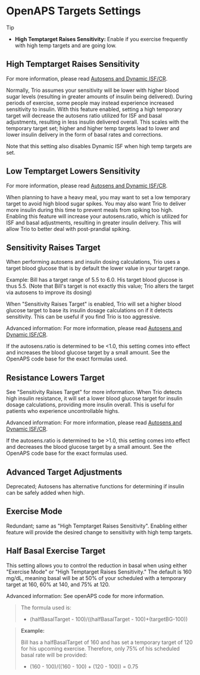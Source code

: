 # OpenAPS Targets Settings
>[!TIP]
>- **High Temptarget Raises Sensitivity:** Enable if you exercise frequently with high temp targets and are going low.

## High Temptarget Raises Sensitivity
For more information, please read [Autosens and Dynamic ISF/CR](../concepts/autosens-dynamic.md).

Normally, Trio assumes your sensitivity will be lower with higher blood sugar levels (resulting in greater amounts of insulin being delivered). During periods of exercise, some people may instead experience increased sensitivity to insulin. With this feature enabled, setting a high temporary target will decrease the autosens ratio utilized for ISF and basal adjustments, resulting in less insulin delivered overall. This scales with the temporary target set; higher and higher temp targets lead to lower and lower insulin delivery in the form of basal rates and corrections. 

Note that this setting also disables Dynamic ISF when high temp targets are set.

## Low Temptarget Lowers Sensitivity
For more information, please read [Autosens and Dynamic ISF/CR](../concepts/autosens-dynamic.md).

When planning to have a heavy meal, you may want to set a low temporary target to avoid high blood sugar spikes. You may also want Trio to deliver more insulin during this time to prevent meals from spiking too high. Enabling this feature will increase your autosens.ratio, which is utilized for ISF and basal adjustments, resulting in greater insulin delivery. This will allow Trio to better deal with post-prandial spiking.

## Sensitivity Raises Target
When performing autosens and insulin dosing calculations, Trio uses a target blood glucose that is by default the lower value in your target range.

Example: Bill has a target range of 5.5 to 6.0. His target blood glucose is thus 5.5. (Note that Bill's target is not exactly this value; Trio alters the target via autosens to improve its dosing)

When "Sensitivity Raises Target" is enabled, Trio will set a higher blood glucose target to base its insulin dosage calculations on if it detects sensitivity. This can be useful if you find Trio is too aggressive.

Advanced information:
For more information, please read [Autosens and Dynamic ISF/CR](../concepts/autosens-dynamic.md).

If the autosens.ratio is determined to be <1.0, this setting comes into effect and increases the blood glucose target by a small amount. See the OpenAPS code base for the exact formulas used.

## Resistance Lowers Target
See "Sensitivity Raises Target" for more information. When Trio detects high insulin resistance, it will set a lower blood glucose target for insulin dosage calculations, providing more insulin overall. This is useful for patients who experience uncontrollable highs.

Advanced information:
For more information, please read [Autosens and Dynamic ISF/CR](../concepts/autosens-dynamic.md).

If the autosens.ratio is determined to be >1.0, this setting comes into effect and decreases the blood glucose target by a small amount. See the OpenAPS code base for the exact formulas used.

## Advanced Target Adjustments
Deprecated; Autosens has alternative functions for determining if insulin can be safely added when high.

## Exercise Mode
Redundant; same as "High Temptarget Raises Sensitivity". Enabling either feature will provide the desired change to sensitivity with high temp targets.

## Half Basal Exercise Target
This setting allows you to control the reduction in basal when using either "Exercise Mode" or "High Temptarget Raises Sensitivity." The default is 160 mg/dL, meaning basal will be at 50% of your scheduled with a temporary target at 160, 60% at 140, and 75% at 120.

Advanced information:
See openAPS code for more information. 

>The formula used is:
>
>- (halfBasalTarget - 100)/((halfBasalTarget - 100)+(targetBG-100))

>**Example:**
>
>Bill has a halfBasalTarget of 160 and has set a temporary target of 120 for his upcoming exercise. Therefore, only 75% of his scheduled basal rate will be provided:
>
>- (160 - 100)/((160 - 100) + (120 - 100)) = 0.75
